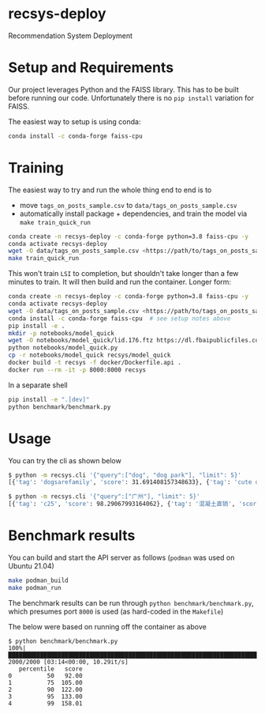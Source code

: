# recsys-deploy

Recommendation System Deployment

# Setup and Requirements

Our project leverages Python and the FAISS library. This has to be built before running our code. Unfortunately there is no `pip install` variation for FAISS. 

The easiest way to setup is using conda:

```sh
conda install -c conda-forge faiss-cpu
```


# Training

The easiest way to try and run the whole thing end to end is to

*  move `tags_on_posts_sample.csv` to `data/tags_on_posts_sample.csv`
*  automatically install package + dependencies, and train the model via `make train_quick_run`

```sh
conda create -n recsys-deploy -c conda-forge python=3.8 faiss-cpu -y
conda activate recsys-deploy
wget -O data/tags_on_posts_sample.csv <https://path/to/tags_on_posts_sample.csv>
make train_quick_run
```

This won't train `LSI` to completion, but shouldn't take longer than a few minutes to train. It will then build and run the container. Longer form:

```sh
conda create -n recsys-deploy -c conda-forge python=3.8 faiss-cpu -y
conda activate recsys-deploy
wget -O data/tags_on_posts_sample.csv <https://path/to/tags_on_posts_sample.csv>
conda install -c conda-forge faiss-cpu  # see setup notes above
pip install -e . 
mkdir -p notebooks/model_quick
wget -O notebooks/model_quick/lid.176.ftz https://dl.fbaipublicfiles.com/fasttext/supervised-models/lid.176.ftz
python notebooks/model_quick.py
cp -r notebooks/model_quick recsys/model_quick
docker build -t recsys -f docker/Dockerfile.api .
docker run --rm -it -p 8000:8000 recsys
```

In a separate shell

```sh
pip install -e ".[dev]"
python benchmark/benchmark.py
```

# Usage

You can try the cli as shown below

````sh
$ python -m recsys.cli '{"query":["dog", "dog park"], "limit": 5}'
[{'tag': 'dogsarefamily', 'score': 31.691408157348633}, {'tag': 'cute dogs', 'score': 31.691408157348633}, {'tag': 'huskylove', 'score': 31.691408157348633}, {'tag': 'petlovers', 'score': 31.691408157348633}, {'tag': 'mtblife', 'score': 35.07106399536133}]```
````

```sh
$ python -m recsys.cli '{"query":["广州"], "limit": 5}'
[{'tag': 'c25', 'score': 98.29067993164062}, {'tag': '混凝土直销', 'score': 98.29067993164062}, {'tag': 'sherlolly', 'score': 99.99999237060547}, {'tag': '三遊亭わん丈', 'score': 99.99999237060547}, {'tag': '春風亭一蔵', 'score': 99.99999237060547}]
```

# Benchmark results

You can build and start the API server as follows (`podman` was used on Ubuntu 21.04)

```sh
make podman_build
make podman_run
```

The benchmark results can be run through `python benchmark/benchmark.py`, which presumes port `8000` is used (as hard-coded in the `Makefile`)

The below were based on running off the container as above

```
$ python benchmark/benchmark.py 
100%|███████████████████████████████████████████████████████████████████████████| 2000/2000 [03:14<00:00, 10.29it/s]
   percentile   score
0          50   92.00
1          75  105.00
2          90  122.00
3          95  133.00
4          99  158.01
```
